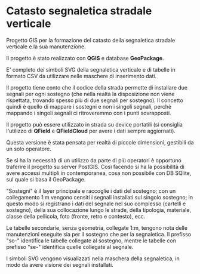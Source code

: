 # Catasto segnaletica stradale verticale
Progetto GIS per la formazione del catasto della segnaletica stradale verticale e la sua manutenzione.

Il progetto è stato realizzato con **QGIS** e database **GeoPackage**.

E' completo dei simboli SVG della segnaletica verticale e di tabelle in formato CSV da utilizzare nelle maschere di inserimento dati.

Il progetto tiene conto che il codice della strada permette di installare due segnali per ogni sostegno (che nella realtà la disposizione non viene rispettata, trovando spesso più di due segnali per sostegno). Il concetto quindi è quello di mappare i sostegni e non i singoli segnali, perchè mappando i singoli segnali ci ritroveremmo con i punti sovrapposti.

Il progetto può essere utilizzato in strada su device portatili (si consiglia l'utilizzo di **QField** e **QFieldCloud** per avere i dati sempre aggiornati).

Questa versione è stata pensata per realtà di piccole dimensioni, gestibili da un solo operatore.

Se si ha la necessità di un utilizzo da parte di più operatori è opportuno traferire il progetto su server PostGIS. Così facendo si ha la possibilità di avere accessi multipli in contemporanea, cosa non possibile con DB SQlite, sul quale si basa il GeoPackage.

"Sostegni" è il layer principale e raccoglie i dati del sostegno; con un collegamento 1:m vengono censiti i segnali installati sul singolo sostegno; in questo modo si registrano i dati del segnale nel suo complesso (cartelli e sostegno), della sua collocazione lungo le strade, della tipologia, materiale, classe della pellicola, foto (fronte, retro e contesto), ecc.

Le tabelle secondarie, senza geometria, collegate 1:m, tengono nota delle manutenzioni eseguite sia per il sostegno che per la segnaletica. Il prefisso "so-" identifica le tabelle collegate al sostegno, mentre le tabelle con prefisso "se-" identifica quelle collegate al segnale.

I simboli SVG vengono visualizzati nella maschera della segnaletica, in modo da avere visione dei segnali installati.
